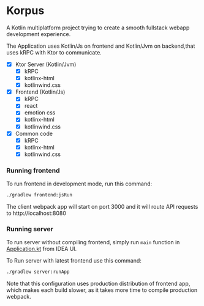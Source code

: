 # Korpus
A Kotlin multiplatform project trying to create a smooth fullstack webapp development experience.

The Application uses Kotlin/Js on frontend and Kotlin/Jvm on backend,that uses kRPC with Ktor to communicate.

- [x] Ktor Server (Kotlin/Jvm)
    - [x] kRPC
    - [x] kotlinx-html
    - [x] kotlinwind.css
- [x] Frontend (Kotlin/Js)
    - [x] kRPC
    - [x] react
    - [x] emotion css
    - [x] kotlinx-html
    - [x] kotlinwind.css
- [x] Common code 
    - [x] kRPC
    - [x] kotlinx-html
    - [x] kotlinwind.css

### Running frontend
To run frontend in development mode, run this command:
```bash
./gradlew frontend:jsRun
```
The client webpack app will start on port 3000 and it will route API requests to http://localhost:8080

### Running server
To run server without compiling frontend, simply run `main` function in [Application.kt](/server/src/main/kotlin/codes/draeger/korpus/Application.kt) from IDEA UI.

To Run server with latest frontend use this command:
```bash
./gradlew server:runApp
```
Note that this configuration uses production distribution of frontend app, which makes each build slower, as it takes more time to compile production webpack.
